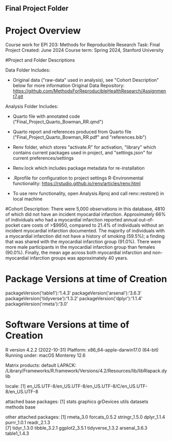 ## Final Project Folder
# Project Overview
Course work for EPI 203: Methods for Reproducible Research
Task: Final Project
Created: June 2024
Course term: Spring 2024, Stanford University 

#Project and Folder Descriptions

Data Folder Includes:
- Original data ("raw-data" used in analysis), see "Cohort Description" below for more information
Original Data Repository: <https://github.com/MethodsForReproducibleHealthResearch/Assignment7.git>

Analysis Folder Includes:
- Quarto file with annotated code ("Final_Project_Quarto_Bowman_RR.qmd")
- Quarto report and references produced from Quarto file ("Final_Project_Quarto_Bowman_RR.pdf" and "references.bib")

- Renv folder, which stores "activate.R" for activation, "library" which contains current packages used in project, and "settings.json" for current preferences/settings
- Renv.lock which includes package metadata for re-installation 
- .Rprofile for configuration to project settings
R-Environmental functionality: <https://rstudio.github.io/renv/articles/renv.html>
- To use renv functionality, open Analysis.Rproj and call renv::restore() in local machine

#Cohort Description:
There were 5,000 observations in this database, 4810 of which did not have an incident myocardial infarction. Approximately 66% of individuals who had a myocardial infarction reported annual out-of-pocket care costs of >$9950, compared to 21.4% of individuals without an incident myocardial infarction documented. The majority of individuals with a myocardial infarction did not have a history of smoking (59.5%); a finding that was shared with the myocardial infarction group (91.0%). There were more male participants in the myocardial infarction group than females (90.0%). Finally, the mean age across both myocardial infarction and non-myocardial infarction groups was approximately 40 years.

# Package Versions at time of Creation
packageVersion('table1'):‘1.4.3’ 
packageVersion('arsenal'):‘3.6.3’
packageVersion('tidyverse'):‘1.3.2’
packageVersion('dplyr'):‘1.1.4’
packageVersion('rmeta'):‘3.0’

# Software Versions at time of Creation
R version 4.2.2 (2022-10-31)
Platform: x86_64-apple-darwin17.0 (64-bit)
Running under: macOS Monterey 12.6

Matrix products: default
LAPACK: /Library/Frameworks/R.framework/Versions/4.2/Resources/lib/libRlapack.dylib

locale:
[1] en_US.UTF-8/en_US.UTF-8/en_US.UTF-8/C/en_US.UTF-8/en_US.UTF-8

attached base packages:
[1] stats     graphics  grDevices utils     datasets  methods   base     

other attached packages:
 [1] rmeta_3.0       forcats_0.5.2   stringr_1.5.0   dplyr_1.1.4     purrr_1.0.1     readr_2.1.3    
 [7] tidyr_1.3.0     tibble_3.2.1    ggplot2_3.5.1   tidyverse_1.3.2 arsenal_3.6.3   table1_1.4.3   
